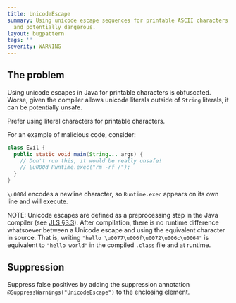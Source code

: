 ```yaml
---
title: UnicodeEscape
summary: Using unicode escape sequences for printable ASCII characters is obfuscated,
  and potentially dangerous.
layout: bugpattern
tags: ''
severity: WARNING
---
```


<!--
*** AUTO-GENERATED, DO NOT MODIFY ***
To make changes, edit the @BugPattern annotation or the explanation in docs/bugpattern.
-->


## The problem
Using unicode escapes in Java for printable characters is obfuscated. Worse,
given the compiler allows unicode literals outside of `String` literals, it can
be potentially unsafe.

Prefer using literal characters for printable characters.

For an example of malicious code, consider:

```java
class Evil {
  public static void main(String... args) {
    // Don't run this, it would be really unsafe!
    // \u000d Runtime.exec("rm -rf /");
  }
}
```

`\u000d` encodes a newline character, so `Runtime.exec` appears on its own line
and will execute.

NOTE: Unicode escapes are defined as a preprocessing step in the Java compiler
(see [JLS §3.3]). After compilation, there is no runtime difference whatsoever
between a Unicode escape and using the equivalent character in source. That is,
writing `"hello \u0077\u006f\u0072\u006c\u0064"` is equivalent to `"hello
world"` in the compiled `.class` file and at runtime.

[JLS §3.3]: https://docs.oracle.com/javase/specs/jls/se11/html/jls-3.html#jls-3.3

## Suppression
Suppress false positives by adding the suppression annotation `@SuppressWarnings("UnicodeEscape")` to the enclosing element.
